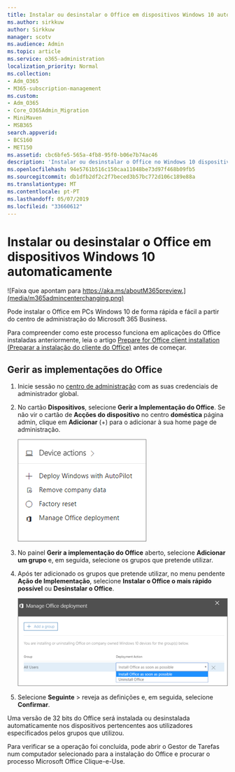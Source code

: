 ```yaml
---
title: Instalar ou desinstalar o Office em dispositivos Windows 10 automaticamente
ms.author: sirkkuw
author: Sirkkuw
manager: scotv
ms.audience: Admin
ms.topic: article
ms.service: o365-administration
localization_priority: Normal
ms.collection:
- Adm_O365
- M365-subscription-management
ms.custom:
- Adm_O365
- Core_O365Admin_Migration
- MiniMaven
- MSB365
search.appverid:
- BCS160
- MET150
ms.assetid: cbc6bfe5-565a-4fb8-95f0-b06e7b74ac46
description: 'Instalar ou desinstalar o Office no Windows 10 dispositivos partir do Centro de administração do Microsoft 365 Business. '
ms.openlocfilehash: 94e5761b516c150caa11048be73d97f468b09fb5
ms.sourcegitcommit: db1dfb2df2c2f7beced3b57bc772d106c189e88a
ms.translationtype: MT
ms.contentlocale: pt-PT
ms.lasthandoff: 05/07/2019
ms.locfileid: "33660612"
---
```

# <a name="automatically-install-or-uninstall-office-on-windows-10-devices"></a>Instalar ou desinstalar o Office em dispositivos Windows 10 automaticamente

![Faixa que apontam para https://aka.ms/aboutM365preview.](media/m365admincenterchanging.png)

Pode instalar o Office em PCs Windows 10 de forma rápida e fácil a partir do centro de administração do Microsoft 365 Business.
  
Para compreender como este processo funciona em aplicações do Office instaladas anteriormente, leia o artigo [Prepare for Office client installation (Preparar a instalação do cliente do Office)](prepare-for-office-client-deployment.md) antes de começar. 
  
## <a name="manage-office-deployments"></a>Gerir as implementações do Office

1. Inicie sessão no [centro de administração](https://aka.ms/bcsportal) com as suas credenciais de administrador global. 
    
2. No cartão **Dispositivos**, selecione **Gerir a Implementação do Office**.
      Se não vir o cartão de **Acções do dispositivo** no centro **doméstica** página admin, clique em **Adicionar** (+) para o adicionar à sua home page de administração.
    
    ![Screenshot of the Devices card in the admin center](media/9982e784-dbf9-4a76-a159-bb3e2e5aa23f.png)
  
3. No painel **Gerir a implementação do Office** aberto, selecione **Adicionar um grupo** e, em seguida, selecione os grupos que pretende utilizar.
    
4. Após ter adicionado os grupos que pretende utilizar, no menu pendente **Ação de Implementação**, selecione **Instalar o Office o mais rápido possível** ou **Desinstalar o Office**.
    
    ![In the Manage Office deployment pane, choose either Install Office as soon as possible, or Uninstall Office.](media/00f24a61-1848-40c0-b037-78d726c7d757.png)
  
5. Selecione **Seguinte** \> reveja as definições e, em seguida, selecione **Confirmar**.
    
Uma versão de 32 bits do Office será instalada ou desinstalada automaticamente nos dispositivos pertencentes aos utilizadores especificados pelos grupos que utilizou.
  
Para verificar se a operação foi concluída, pode abrir o Gestor de Tarefas num computador selecionado para a instalação do Office e procurar o processo Microsoft Office Clique-e-Use.
  


